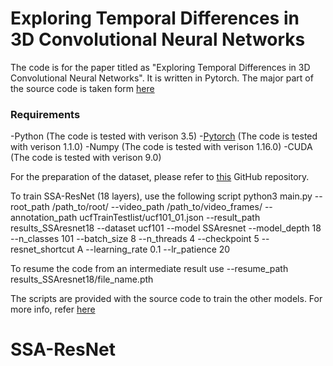 # Exploring Temporal Differences in 3D Convolutional Neural Networks

The code is for the paper titled as "Exploring Temporal Differences in 3D Convolutional Neural Networks". It is written in Pytorch. The major part of the source code is taken form [here](https://github.com/kenshohara/3D-ResNets-PyTorch)

### Requirements
-Python (The code is tested with verison 3.5)
-[Pytorch](https://pytorch.org/) (The code is tested with verison 1.1.0)
-Numpy (The code is tested with verison 1.16.0)
-CUDA (The code is tested with verison 9.0)

For the preparation of the dataset, please refer to [this](https://github.com/kenshohara/3D-ResNets-PyTorch) GitHub repository.

To train SSA-ResNet (18 layers), use the following script
python3 main.py --root_path /path_to/root/ --video_path /path_to/video_frames/ --annotation_path ucfTrainTestlist/ucf101_01.json --result_path results_SSAresnet18 --dataset ucf101 --model SSAresnet --model_depth 18 --n_classes 101 --batch_size 8 --n_threads 4 --checkpoint 5 --resnet_shortcut A --learning_rate 0.1  --lr_patience 20 

To resume the code from an intermediate result use --resume_path results_SSAresnet18/file_name.pth

The scripts are provided with the source code to train the other models. For more info, refer [here](https://github.com/kenshohara/3D-ResNets-PyTorch)


# SSA-ResNet
